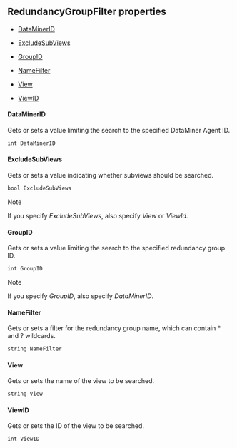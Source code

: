 ## RedundancyGroupFilter properties

- [DataMinerID](#dataminerid)

- [ExcludeSubViews](#excludesubviews)

- [GroupID](#groupid)

- [NameFilter](#namefilter)

- [View](#view)

- [ViewID](#viewid)

#### DataMinerID

Gets or sets a value limiting the search to the specified DataMiner Agent ID.

```txt
int DataMinerID
```

#### ExcludeSubViews

Gets or sets a value indicating whether subviews should be searched.

```txt
bool ExcludeSubViews
```

> [!NOTE]
> If you specify *ExcludeSubViews*, also specify *View* or *ViewId*.

#### GroupID

Gets or sets a value limiting the search to the specified redundancy group ID.

```txt
int GroupID
```

> [!NOTE]
> If you specify *GroupID*, also specify *DataMinerID*.

#### NameFilter

Gets or sets a filter for the redundancy group name, which can contain \* and ? wildcards.

```txt
string NameFilter
```

#### View

Gets or sets the name of the view to be searched.

```txt
string View
```

#### ViewID

Gets or sets the ID of the view to be searched.

```txt
int ViewID
```
